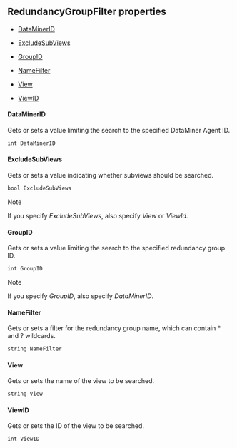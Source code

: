 ## RedundancyGroupFilter properties

- [DataMinerID](#dataminerid)

- [ExcludeSubViews](#excludesubviews)

- [GroupID](#groupid)

- [NameFilter](#namefilter)

- [View](#view)

- [ViewID](#viewid)

#### DataMinerID

Gets or sets a value limiting the search to the specified DataMiner Agent ID.

```txt
int DataMinerID
```

#### ExcludeSubViews

Gets or sets a value indicating whether subviews should be searched.

```txt
bool ExcludeSubViews
```

> [!NOTE]
> If you specify *ExcludeSubViews*, also specify *View* or *ViewId*.

#### GroupID

Gets or sets a value limiting the search to the specified redundancy group ID.

```txt
int GroupID
```

> [!NOTE]
> If you specify *GroupID*, also specify *DataMinerID*.

#### NameFilter

Gets or sets a filter for the redundancy group name, which can contain \* and ? wildcards.

```txt
string NameFilter
```

#### View

Gets or sets the name of the view to be searched.

```txt
string View
```

#### ViewID

Gets or sets the ID of the view to be searched.

```txt
int ViewID
```
